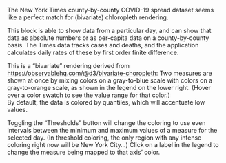 The New York Times county-by-county COVID-19 spread dataset seems like a perfect match for (bivariate) chloropleth rendering. 

This block is able to show data from a particular day, and can show that data as absolute numbers or as per-capita data 
on a county-by-county basis. The Times data tracks cases and deaths, and the application calculates daily rates of these
by first order finite difference.  
 
This is a “bivariate” rendering derived from https://observablehq.com/@d3/bivariate-choropleth: 
Two measures are shown at once by mixing colors on a gray-to-blue scale with colors on a gray-to-orange scale, 
as shown in the legend on the lower right.  (Hover over a color swatch to see the value range for that color.)  
By default, the data is colored by quantiles, which will accentuate low values.  
 
Toggling the “Thresholds” button will change the coloring to use even intervals between the minimum and maximum values 
of a measure for the selected day.  (In threshold coloring, the only region with any intense coloring right now will 
be New York City…)   Click on a label in the legend to change the measure being mapped to that axis’ color.
 
